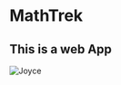 # MathTrek
## This is a web App
![Joyce](https://github.com/thetechgirl01/mathtrek/assets/130857982/b20065f7-dd96-48fe-b63a-c0b0c8a777a2)
